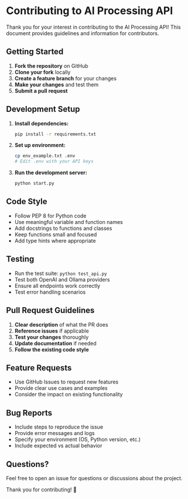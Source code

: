 # Contributing to AI Processing API

Thank you for your interest in contributing to the AI Processing API! This document provides guidelines and information for contributors.

## Getting Started

1. **Fork the repository** on GitHub
2. **Clone your fork** locally
3. **Create a feature branch** for your changes
4. **Make your changes** and test them
5. **Submit a pull request**

## Development Setup

1. **Install dependencies:**
   ```bash
   pip install -r requirements.txt
   ```

2. **Set up environment:**
   ```bash
   cp env_example.txt .env
   # Edit .env with your API keys
   ```

3. **Run the development server:**
   ```bash
   python start.py
   ```

## Code Style

- Follow PEP 8 for Python code
- Use meaningful variable and function names
- Add docstrings to functions and classes
- Keep functions small and focused
- Add type hints where appropriate

## Testing

- Run the test suite: `python test_api.py`
- Test both OpenAI and Ollama providers
- Ensure all endpoints work correctly
- Test error handling scenarios

## Pull Request Guidelines

1. **Clear description** of what the PR does
2. **Reference issues** if applicable
3. **Test your changes** thoroughly
4. **Update documentation** if needed
5. **Follow the existing code style**

## Feature Requests

- Use GitHub Issues to request new features
- Provide clear use cases and examples
- Consider the impact on existing functionality

## Bug Reports

- Include steps to reproduce the issue
- Provide error messages and logs
- Specify your environment (OS, Python version, etc.)
- Include expected vs actual behavior

## Questions?

Feel free to open an issue for questions or discussions about the project.

Thank you for contributing! 🚀 